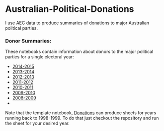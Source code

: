 # Australian-Political-Donations

I use AEC data to produce summaries of donations to major Australian political parties.

### Donor Summaries:
These notebooks contain information about donors to the major political parties for a single electoral year:
- [2014-2015](http://nbviewer.jupyter.org/github/adamjoshuagray/Australian-Political-Donations/blob/master/Donations-2014-2015.ipynb)
- [2013-2014](http://nbviewer.jupyter.org/github/adamjoshuagray/Australian-Political-Donations/blob/master/Donations-2013-2014.ipynb)
- [2012-2013](http://nbviewer.jupyter.org/github/adamjoshuagray/Australian-Political-Donations/blob/master/Donations-2012-2013.ipynb)
- [2011-2012](http://nbviewer.jupyter.org/github/adamjoshuagray/Australian-Political-Donations/blob/master/Donations-2011-2012.ipynb)
- [2010-2011](http://nbviewer.jupyter.org/github/adamjoshuagray/Australian-Political-Donations/blob/master/Donations-2010-2011.ipynb)
- [2009-2010](http://nbviewer.jupyter.org/github/adamjoshuagray/Australian-Political-Donations/blob/master/Donations-2009-2010.ipynb)
- [2008-2009](http://nbviewer.jupyter.org/github/adamjoshuagray/Australian-Political-Donations/blob/master/Donations-2008-2009.ipynb)
- 
Note that the template notebook, [Donations](https://github.com/adamjoshuagray/Australian-Political-Donations/blob/master/Donations.ipynb) can produce sheets for years running back to 1998-1999. To do that just checkout the repository and run the sheet for your desired year.

